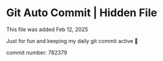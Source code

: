 # Git Auto Commit | Hidden File

This file was added Feb 12, 2025

Just for fun and keeping my daily git commit active 🤪

commit number: 782379
